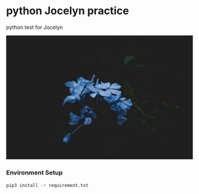 # python Jocelyn practice
python test for Jocelyn

![專案封面圖](https://github.com/alexh8555/pythonJocelyn/blob/main/plumbago%20auriculata.jpg)

### Environment Setup
```bash
pip3 install -r requirement.txt
```
